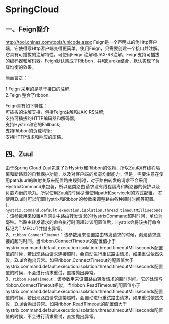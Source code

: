 SpringCloud
===========
一、Feign简介
-----------
http://tool.chinaz.com/tools/unicode.aspx 
Feign是一个声明式的伪Http客户端，它使得写Http客户端变得更简单。使用Feign，只需要创建一个接口并注解。它具有可插拔的注解特性，可使用Feign 注解和JAX-RS注解。Feign支持可插拔的编码器和解码器。Feign默认集成了Ribbon，并和Eureka结合，默认实现了负载均衡的效果。

简而言之：

1.Feign 采用的是基于接口的注解.<br>
2.Feign 整合了ribbon.

Feign具有如下特性：<br>
    可插拔的注解支持，包括Feign注解和JAX-RS注解;<br>
    支持可插拔的HTTP编码器和解码器;<br>
    支持Hystrix和它的Fallback;<br>
    支持Ribbon的负载均衡;<br>
    支持HTTP请求和响应的压缩。<br>


四、Zuul
-------


由于Spring Cloud Zuul包含了对Hystrix和Ribbon的依赖，所以Zuul拥有线程隔离和断路器的自我保护功能，以及对客户端的负载均衡能力。但是，需要注意在使用path和url的映射关系来配置路由规则时，对于路由转发的请求不会采用HystrixCommand来包装，所以这类路由请求没有线程隔离和断路器的保护以及负载均衡的能力。所以使用Zuul的时候尽量使用path和serviceId的方式配置。
在使用Zuul时可以配置Hystrix和Ribbon的参数来调整路由各种超时时间等配置。<br>
1、`hystrix.command.default.execution.isolation.thread.timeoutMilliseconds`：该参数用来设置API网关中路由转发请求的HystrixCommand超时时间，单位为毫秒。当路由转发请求的命令执行时间超过该配置值后，Hystrix会将该执行命令标记为TIMEOUT并抛出异常。<br>
2、`ribbon.ConnectTimeout`：该参数用来设置路由转发请求的时候，创建请求连接的超时时间。当ribbon.ConnectTimeout的配置值小于hystrix.command.default.execution.isolation.thread.timeoutMilliseconds配置值的时候，若出现路由请求连接超时，会自动进行重试路由请求，如果重试依然失败，Zuul会抛出异常。如果ribbon.ConnectTimeout的配置值大于hystrix.command.default.execution.isolation.thread.timeoutMilliseconds配置值的时候，不会进行请求重试，直接抛出异常。<br>
3、`ribbon.ReadTimeout`：该参数用来设置路由转发请求的超时时间。它的处理与ribbon.ConnectTimeout相似，当ribbon.ReadTimeout的配置值小于hystrix.command.default.execution.isolation.thread.timeoutMilliseconds配置值的时候，若出现路由请求连接超时，会自动进行重试路由请求，如果重试依然失败，Zuul会抛出异常。如果ribbon.ReadTimeout的配置值大于hystrix.command.default.execution.isolation.thread.timeoutMilliseconds配置值的时候，不会进行请求重试，直接抛出异常。<br>




